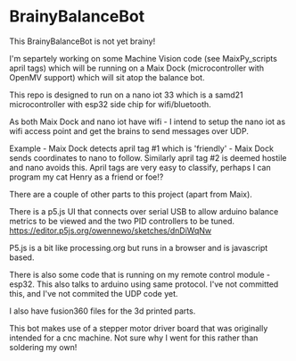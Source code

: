 # BrainyBalanceBot

This BrainyBalanceBot is not yet brainy!  

I'm separtely working on some Machine Vision code (see MaixPy_scripts april tags) which will be 
running on a Maix Dock (microcontroller with OpenMV support) which will sit atop the balance bot.

This repo is designed to run on a nano iot 33 which is a samd21 microcontroller with esp32 side chip
for wifi/bluetooth.

As both Maix Dock and nano iot have wifi - I intend to setup the nano iot as wifi access point and get
the brains to send messages over UDP.

Example - Maix Dock detects april tag #1 which is 'friendly' - Maix Dock sends coordinates to nano to follow.  Similarly 
april tag #2 is deemed hostile and nano avoids this.  April tags are very easy to classify, perhaps I can program my cat Henry
as a friend or foe!?

There are a couple of other parts to this project (apart from Maix).

There is a p5.js UI that connects over serial USB to allow arduino balance metrics to be viewed and the two PID controllers to be tuned.
https://editor.p5js.org/owennewo/sketches/dnDiWqNw

P5.js is a bit like processing.org but runs in a browser and is javascript based.  

There is also some code that is running on my remote control module - esp32.  This also talks to arduino using same protocol.
I've not committed this, and I've not commited the UDP code yet.

I also have fusion360 files for the 3d printed parts.

This bot makes use of a stepper motor driver board that was originally intended for a cnc machine.  Not sure why I went for this rather than soldering my own!
